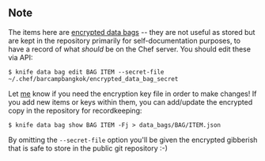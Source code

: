 Note
----

The items here are [encrypted data bags][] -- they are not useful as stored but
are kept in the repository primarily for self-documentation purposes, to have a
record of what *should* be on the Chef server. You should edit these via API:

    $ knife data bag edit BAG ITEM --secret-file ~/.chef/barcampbangkok/encrypted_data_bag_secret

Let [me][] know if you need the encryption key file in order to make changes! If
you add new items or keys within them, you can add/update the encrypted copy in
the repository for recordkeeping:

    $ knife data bag show BAG ITEM -Fj > data_bags/BAG/ITEM.json

By omitting the `--secret-file` option you'll be given the encrypted gibberish
that is safe to store in the public git repository :-)

[encrypted data bags]: http://wiki.opscode.com/display/chef/Encrypted+Data+Bags
[me]: http://chesmart.in/

